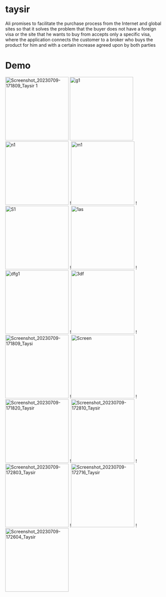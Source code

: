 # taysir
Ali promises to facilitate the purchase process from the Internet and global sites so that it solves the problem that the buyer does not have a foreign visa or the site that he wants to buy from accepts only a specific visa, where the application connects the customer to a broker who buys the product for him and with a certain increase agreed upon by both parties
# Demo
<img width="200" alt="Screenshot_20230709-171809_Taysir 1" src="https://github.com/walidsalah19/taysir/assets/67799939/a68f599b-1fc2-4401-a82b-c529edacd2d8">
<img width="200" alt="g1" src="https://github.com/walidsalah19/taysir/assets/67799939/e2c3fd75-76cb-4658-aff0-0024b89914a7">
<img width="200" alt="n1" src="https://github.com/walidsalah19/taysir/assets/67799939/328637e5-ef97-4bb8-9d10-0ad597a14dff">
!<img width="200" alt="m1" src="https://github.com/walidsalah19/taysir/assets/67799939/4cd8e137-a110-49f9-9aba-68a39120cb2d">
!<img width="200" alt="S1" src="https://github.com/walidsalah19/taysir/assets/67799939/87cebc53-3177-4f78-afe5-e48c66c0127b">
!<img width="200" alt="1as" src="https://github.com/walidsalah19/taysir/assets/67799939/5683897b-bf33-4530-820e-1852c7a21164">
!<img width="200" alt=" dfg1" src="https://github.com/walidsalah19/taysir/assets/67799939/6147fbc7-d075-43c1-8220-dee619ee7fbd">
!<img width="200" alt="3df" src="https://github.com/walidsalah19/taysir/assets/67799939/3b71a883-0cd0-45c0-a124-ed436c5ec9c1">
!<img width="200" alt="Screenshot_20230709-171809_Taysi" src="https://github.com/walidsalah19/taysir/assets/67799939/7d75e680-5a66-4a83-abe8-f4ae6674df82">
!<img width="200" alt="Screen" src="https://github.com/walidsalah19/taysir/assets/67799939/a38a7248-bb01-43a6-8d40-deb5a2f29e84">
!<img width="200" alt="Screenshot_20230709-171820_Taysir" src="https://github.com/walidsalah19/taysir/assets/67799939/8a69331a-47bd-43b4-b403-fe2b1f1a5b30">
!<img width="200" alt="Screenshot_20230709-172810_Taysir" src="https://github.com/walidsalah19/taysir/assets/67799939/3f5b2a22-bb89-480b-91c8-02f2dc94d8d5">
!<img width="200" alt="Screenshot_20230709-172803_Taysir" src="https://github.com/walidsalah19/taysir/assets/67799939/f19e284f-8e35-485e-8f9b-7892615dbfff">
!<img width="200" alt="Screenshot_20230709-172716_Taysir" src="https://github.com/walidsalah19/taysir/assets/67799939/dfc945cd-7a9e-4980-bf0a-956220585373">
!<img width="200" alt="Screenshot_20230709-172604_Taysir" src="https://github.com/walidsalah19/taysir/assets/67799939/a845260f-eb16-43c4-9782-e5e2e3ecbdab">
